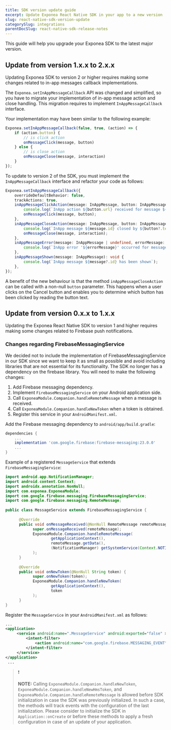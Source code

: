 ```yaml
---
title: SDK version update guide
excerpt: Update Exponea React Native SDK in your app to a new version
slug: react-native-sdk-version-update
categorySlug: integrations
parentDocSlug: react-native-sdk-release-notes
---
```


This guide will help you upgrade your Exponea SDK to the latest major version.

## Update from version 1.x.x to 2.x.x

Updating Exponea SDK to version 2 or higher requires making some changes related to in-app messages callback implementations.

The `Exponea.setInAppMessageCallback` API was changed and simplified, so you have to migrate your implementation of in-app message action and close handling. This migration requires to implement `InAppMessageCallback` interface.

Your implementation may have been similar to the following example:

```typescript
Exponea.setInAppMessageCallback(false, true, (action) => {
    if (action.button) {
        // is click action
        onMessageClick(message, button)
    } else {
        // is close action
        onMessageClose(message, interaction)
    }
});
```

To update to version 2 of the SDK, you must implement the `InAppMessageCallback` interface and refactor your code as follows:

```typescript
Exponea.setInAppMessageCallback({
    overrideDefaultBehavior: false,
    trackActions: true,
    inAppMessageClickAction(message: InAppMessage, button: InAppMessageButton): void {
        console.log(`InApp action ${button.url} received for message ${message.id}`);
        onMessageClick(message, button);
    },
    inAppMessageCloseAction(message: InAppMessage, button: InAppMessageButton | undefined, interaction: boolean): void {
        console.log(`InApp message ${message.id} closed by ${button?.text} with interaction: ${interaction}`);
        onMessageClose(message, interaction);
    },
    inAppMessageError(message: InAppMessage | undefined, errorMessage: string): void {
        console.log(`InApp error '${errorMessage}' occurred for message ${message?.id}`);
    },
    inAppMessageShown(message: InAppMessage): void {
        console.log(`InApp message ${message?.id} has been shown`);
    },
});
```

A benefit of the new behaviour is that the method `inAppMessageCloseAction` can be called with a non-null `button` parameter. This happens when a user clicks on the Cancel button and enables you to determine which button has been clicked by reading the button text.

## Update from version 0.x.x to 1.x.x

Updating the Exponea React Native SDK to version 1 and higher requires making some changes related to Firebase push notifications.

### Changes regarding FirebaseMessagingService

We decided not to include the implementation of FirebaseMessagingService in our SDK since we want to keep it as small as possible and avoid including libraries that are not essential for its functionality. The SDK no longer has a dependency on the firebase library. You will need to make the following changes:

1. Add Firebase messaging dependency.
2. Implement `FirebaseMessagingService` on your Android application side.
3. Call `ExponeaModule.Companion.handleRemoteMessage` when a message is received.
4. Call `ExponeaModule.Companion.handleNewToken` when a token is obtained.
5. Register this service in your `AndroidManifest.xml`.

Add the Firebase messaging dependency to `android/app/build.gradle`:

```groovy
dependencies {
    ...
    implementation 'com.google.firebase:firebase-messaging:23.0.0'
    ...
}
```

Example of a registered `MessageService` that extends `FirebaseMessagingService`:

```java
import android.app.NotificationManager;  
import android.content.Context;  
import androidx.annotation.NonNull;  
import com.exponea.ExponeaModule;  
import com.google.firebase.messaging.FirebaseMessagingService;  
import com.google.firebase.messaging.RemoteMessage;  
  
public class MessageService extends FirebaseMessagingService {  
  
      @Override  
      public void onMessageReceived(@NonNull RemoteMessage remoteMessage) {  
            super.onMessageReceived(remoteMessage);  
            ExponeaModule.Companion.handleRemoteMessage(  
                    getApplicationContext(),  
                    remoteMessage.getData(),  
                    (NotificationManager) getSystemService(Context.NOTIFICATION_SERVICE)
            );  
      }  
  
      @Override  
      public void onNewToken(@NonNull String token) {  
            super.onNewToken(token);  
            ExponeaModule.Companion.handleNewToken(  
                    getApplicationContext(),  
                    token
            );  
      }  
}
```

Register the `MessageService` in your `AndroidManifest.xml` as follows:
```xml
...
<application>  
     <service android:name=".MessageService" android:exported="false" >  
         <intent-filter> 
             <action android:name="com.google.firebase.MESSAGING_EVENT" />  
         </intent-filter> 
     </service>
</application>
 ...
```

> ❗️
>
> **NOTE:** Calling `ExponeaModule.Companion.handleNewToken`, `ExponeaModule.Companion.handleNewHmsToken`, and `ExponeaModule.Companion.handleRemoteMessage` is allowed before SDK initialization in case the SDK was previously initialized. In such a case, the methods will track events with the configuration of the last initialization. Please consider to initialize the SDK in `Application::onCreate` or before these methods to apply a fresh configuration in case of an update of your application.
